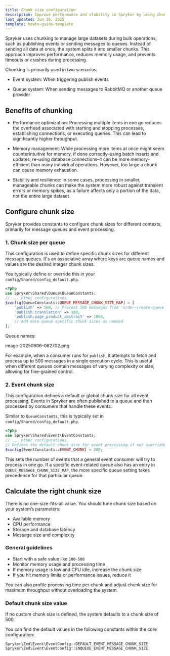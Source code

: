 ```yaml
---
title: Chunk size configuration
description: Improve performance and stability in Spryker by using chunking for bulk operations. Configure chunk sizes for events and queues to optimize memory use, throughput, and resilience.
last_updated: Jun 16, 2025
template: howto-guide-template
---
```



Spryker uses chunking to manage large datasets during bulk operations, such as publishing events or sending messages to queues. Instead of sending all data at once, the system splits it into smaller chunks. This approach improves performance, reduces memory usage, and prevents timeouts or crashes during processing.

Chunking is primarily used in two scenarios:

- Event system: When triggering publish events

- Queue system: When sending messages to RabbitMQ or another queue provider

 
## Benefits of chunking

- Performance optimization: Processing multiple items in one go reduces the overhead associated with starting and stopping processes, establishing connections, or executing queries. This can lead to significantly higher throughput.

- Memory management: While processing more items at once might seem counterintuitive for memory, if done correctly–using batch inserts and updates, re-using database connections–it can be more memory-efficient than many individual operations. However, too large a chunk can cause memory exhaustion.

- Stability and resilience: In some cases, processing in smaller, manageable chunks can make the system more robust against transient errors or memory spikes, as a failure affects only a portion of the data, not the entire large dataset.


## Configure chunk size

Spryker provides constants to configure chunk sizes for different contexts, primarily for message queues and event processing.

### 1. Chunk size per queue

This configuration is used to define specific chunk sizes for different message queues. It's an associative array where keys are queue names and values are the desired integer chunk sizes.

You typically define or override this in your `config/Shared/config_default.php`.


```php
<?php
use Spryker\Shared\Queue\QueueConstants;
// ... other configurations
$config[QueueConstants::QUEUE_MESSAGE_CHUNK_SIZE_MAP] = [
    'publish' => 500, // Process 500 messages from 'order-create-queue' at once
    'publish.translation' => 100, 
    'publish.page_product_abstract' => 1000, 
    // Add more queue specific chunk sizes as needed
];
```

Queue names:


image-20250606-082702.png

For example, when a consumer runs for `publish`, it attempts to fetch and process up to 500 messages in a single execution cycle. This is useful when different queues contain messages of varying complexity or size, allowing for fine-grained control.

### 2. Event chunk size

This configuration defines a default or global chunk size for all event processing. Events in Spryker are often published to a queue and then processed by consumers that handle these events.

Similar to `QueueConstants`, this is typically set in `config/Shared/config_default.php`.


```php
<?php
use Spryker\Shared\Event\EventConstants;
// ... other configurations
// Defines the default chunk size for event processing if not overridden by a specific queue config
$config[EventConstants::EVENT_CHUNK] = 200;
```

This sets the number of events that a general event consumer will try to process in one go. If a specific event-related queue also has an entry in `QUEUE_MESSAGE_CHUNK_SIZE_MAP`, the more specific queue setting takes precedence for that particular queue.

## Calculate the right chunk size

There is no one-size-fits-all value. You should tune chunk size based on your system’s parameters:

- Available memory
- CPU performance
- Storage and database latency
- Message size and complexity

### General guidelines

- Start with a safe value like `100-500`
- Monitor memory usage and processing time
- If memory usage is low and CPU idle, increase the chunk size
- If you hit memory limits or performance issues, reduce it

You can also profile processing time per chunk and adjust chunk size for maximum throughput without overloading the system.

### Default chunk size value

If no custom chunk size is defined, the system defaults to a chunk size of 500.

You can find the default values in the following constants within the core configuration:

```
Spryker\Zed\Event\EventConfig::DEFAULT_EVENT_MESSAGE_CHUNK_SIZE
Spryker\Zed\Event\EventConfig::ENQUEUE_EVENT_MESSAGE_CHUNK_SIZE
```



